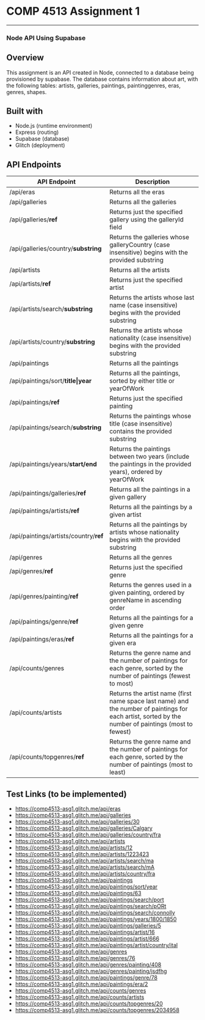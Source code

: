 # COMP 4513 Assignment 1

---

### Node API Using Supabase

## Overview

This assignment is an API created in Node, connected to a database being provisioned by supabase. The database contains information about art, with the following tables: artists, galleries, paintings, paintinggenres, eras, genres, shapes.

## Built with

- Node.js (runtime environment)
- Express (routing)
- Supabase (database)
- Glitch (deployment)

## API Endpoints

| API Endpoint                           | Description                                                                                                                                          |
| -------------------------------------- | ---------------------------------------------------------------------------------------------------------------------------------------------------- |
| /api/eras                              | Returns all the eras                                                                                                                                 |
| /api/galleries                         | Returns all the galleries                                                                                                                            |
| /api/galleries/**ref**                 | Returns just the specified gallery using the galleryId field                                                                                         |
| /api/galleries/country/**substring**   | Returns the galleries whose galleryCountry (case insensitive) begins with the provided substring                                                     |
| /api/artists                           | Returns all the artists                                                                                                                              |
| /api/artists/**ref**                   | Returns just the specified artist                                                                                                                    |
| /api/artists/search/**substring**      | Returns the artists whose last name (case insensitive) begins with the provided substring                                                            |
| /api/artists/country/**substring**     | Returns the artists whose nationality (case insensitive) begins with the provided substring                                                          |
| /api/paintings                         | Returns all the paintings                                                                                                                            |
| /api/paintings/sort/**title\|year**    | Returns all the paintings, sorted by either title or yearOfWork                                                                                      |
| /api/paintings/**ref**                 | Returns just the specified painting                                                                                                                  |
| /api/paintings/search/**substring**    | Returns the paintings whose title (case insensitive) contains the provided substring                                                                 |
| /api/paintings/years/**start/end**     | Returns the paintings between two years (include the paintings in the provided years), ordered by yearOfWork                                         |
| /api/paintings/galleries/**ref**       | Returns all the paintings in a given gallery                                                                                                         |
| /api/paintings/artists/**ref**         | Returns all the paintings by a given artist                                                                                                          |
| /api/paintings/artists/country/**ref** | Returns all the paintings by artists whose nationality begins with the provided substring                                                            |
| /api/genres                            | Returns all the genres                                                                                                                               |
| /api/genres/**ref**                    | Returns just the specified genre                                                                                                                     |
| /api/genres/painting/**ref**           | Returns the genres used in a given painting, ordered by genreName in ascending order                                                                 |
| /api/paintings/genre/**ref**           | Returns all the paintings for a given genre                                                                                                          |
| /api/paintings/eras/**ref**            | Returns all the paintings for a given era                                                                                                            |
| /api/counts/genres                     | Returns the genre name and the number of paintings for each genre, sorted by the number of paintings (fewest to most)                                |
| /api/counts/artists                    | Returns the artist name (first name space last name) and the number of paintings for each artist, sorted by the number of paintings (most to fewest) |
| /api/counts/topgenres/**ref**          | Returns the genre name and the number of paintings for each genre, sorted by the number of paintings (most to least)                                 |

## Test Links (to be implemented)

- https://comp4513-asg1.glitch.me/api/eras
- https://comp4513-asg1.glitch.me/api/galleries
- https://comp4513-asg1.glitch.me/api/galleries/30
- https://comp4513-asg1.glitch.me/api/galleries/Calgary
- https://comp4513-asg1.glitch.me/api/galleries/country/fra
- https://comp4513-asg1.glitch.me/api/artists
- https://comp4513-asg1.glitch.me/api/artists/12
- https://comp4513-asg1.glitch.me/api/artists/1223423
- https://comp4513-asg1.glitch.me/api/artists/search/ma
- https://comp4513-asg1.glitch.me/api/artists/search/mA
- https://comp4513-asg1.glitch.me/api/artists/country/fra
- https://comp4513-asg1.glitch.me/api/paintings
- https://comp4513-asg1.glitch.me/api/paintings/sort/year
- https://comp4513-asg1.glitch.me/api/paintings/63
- https://comp4513-asg1.glitch.me/api/paintings/search/port
- https://comp4513-asg1.glitch.me/api/paintings/search/pORt
- https://comp4513-asg1.glitch.me/api/paintings/search/connolly
- https://comp4513-asg1.glitch.me/api/paintings/years/1800/1850
- https://comp4513-asg1.glitch.me/api/paintings/galleries/5
- https://comp4513-asg1.glitch.me/api/paintings/artist/16
- https://comp4513-asg1.glitch.me/api/paintings/artist/666
- https://comp4513-asg1.glitch.me/api/paintings/artist/country/ital
- https://comp4513-asg1.glitch.me/api/genres
- https://comp4513-asg1.glitch.me/api/genres/76
- https://comp4513-asg1.glitch.me/api/genres/painting/408
- https://comp4513-asg1.glitch.me/api/genres/painting/jsdfhg
- https://comp4513-asg1.glitch.me/api/paintings/genre/78
- https://comp4513-asg1.glitch.me/api/paintings/era/2
- https://comp4513-asg1.glitch.me/api/counts/genres
- https://comp4513-asg1.glitch.me/api/counts/artists
- https://comp4513-asg1.glitch.me/api/counts/topgenres/20
- https://comp4513-asg1.glitch.me/api/counts/topgenres/2034958
